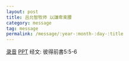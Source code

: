 ```yaml
---
layout: post
title: 吕允智牧师 以謙卑束腰
category: message
tag: message
permalink: /message/:year-:month-:day-:title
---
```


[录音](http://media.wcec-home.org/audio/message/20150105_Lu.mp3) [PPT]() 经文: 彼得前書5:5-6

